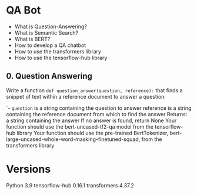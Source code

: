 # QA Bot
- What is Question-Answering?
- What is Semantic Search?
- What is BERT?
- How to develop a QA chatbot
- How to use the transformers library
- How to use the tensorflow-hub library

## 0. Question Answering
Write a function ``def question_answer(question, reference):`` that finds a snippet of text within a reference document to answer a question:

`- ``question`` is a string containing the question to answer
reference is a string containing the reference document from which to find the answer
Returns: a string containing the answer
If no answer is found, return None
Your function should use the bert-uncased-tf2-qa model from the tensorflow-hub library
Your function should use the pre-trained BertTokenizer, bert-large-uncased-whole-word-masking-finetuned-squad, from the transformers library

# Versions
Python 3.9
tensorflow-hub 0.16.1
transformers 4.37.2
